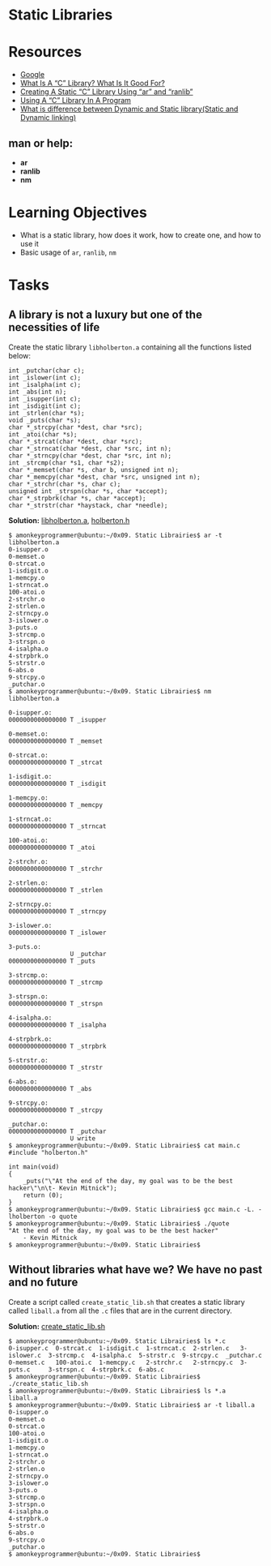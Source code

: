 # Static Libraries
# Resources
* [Google](https://www.google.com/search?q=C+static+libraries&gws_rd=ssl#q=C+static+libraries)
* [What Is A “C” Library? What Is It Good For?](https://docencia.ac.upc.edu/FIB/USO/Bibliografia/unix-c-libraries.html)
* [Creating A Static “C” Library Using “ar” and “ranlib”](https://docencia.ac.upc.edu/FIB/USO/Bibliografia/unix-c-libraries.html)
* [Using A “C” Library In A Program](https://docencia.ac.upc.edu/FIB/USO/Bibliografia/unix-c-libraries.html)
* [What is difference between Dynamic and Static library(Static and Dynamic linking)](https://www.youtube.com/watch?v=YtiPCPtmZrs)
## man or help:

* **ar**
* **ranlib**
* **nm**
# Learning Objectives

* What is a static library, how does it work, how to create one, and how to use it
* Basic usage of `ar`, `ranlib`, `nm`

# Tasks

## A library is not a luxury but one of the necessities of life

Create the static library `libholberton.a` containing all the functions listed below:

```
int _putchar(char c);
int _islower(int c);
int _isalpha(int c);
int _abs(int n);
int _isupper(int c);
int _isdigit(int c);
int _strlen(char *s);
void _puts(char *s);
char *_strcpy(char *dest, char *src);
int _atoi(char *s);
char *_strcat(char *dest, char *src);
char *_strncat(char *dest, char *src, int n);
char *_strncpy(char *dest, char *src, int n);
int _strcmp(char *s1, char *s2);
char *_memset(char *s, char b, unsigned int n);
char *_memcpy(char *dest, char *src, unsigned int n);
char *_strchr(char *s, char c);
unsigned int _strspn(char *s, char *accept);
char *_strpbrk(char *s, char *accept);
char *_strstr(char *haystack, char *needle);
```

**Solution:** [libholberton.a](https://github.com/monoprosito/holbertonschool-low_level_programming/blob/master/0x09-static_libraries/libholberton.a), [holberton.h](https://github.com/monoprosito/holbertonschool-low_level_programming/blob/master/0x09-static_libraries/holberton.h)

```
$ amonkeyprogrammer@ubuntu:~/0x09. Static Librairies$ ar -t libholberton.a 
0-isupper.o
0-memset.o
0-strcat.o
1-isdigit.o
1-memcpy.o
1-strncat.o
100-atoi.o
2-strchr.o
2-strlen.o
2-strncpy.o
3-islower.o
3-puts.o
3-strcmp.o
3-strspn.o
4-isalpha.o
4-strpbrk.o
5-strstr.o
6-abs.o
9-strcpy.o
_putchar.o
$ amonkeyprogrammer@ubuntu:~/0x09. Static Librairies$ nm libholberton.a 

0-isupper.o:
0000000000000000 T _isupper

0-memset.o:
0000000000000000 T _memset

0-strcat.o:
0000000000000000 T _strcat

1-isdigit.o:
0000000000000000 T _isdigit

1-memcpy.o:
0000000000000000 T _memcpy

1-strncat.o:
0000000000000000 T _strncat

100-atoi.o:
0000000000000000 T _atoi

2-strchr.o:
0000000000000000 T _strchr

2-strlen.o:
0000000000000000 T _strlen

2-strncpy.o:
0000000000000000 T _strncpy

3-islower.o:
0000000000000000 T _islower

3-puts.o:
                 U _putchar
0000000000000000 T _puts

3-strcmp.o:
0000000000000000 T _strcmp

3-strspn.o:
0000000000000000 T _strspn

4-isalpha.o:
0000000000000000 T _isalpha

4-strpbrk.o:
0000000000000000 T _strpbrk

5-strstr.o:
0000000000000000 T _strstr

6-abs.o:
0000000000000000 T _abs

9-strcpy.o:
0000000000000000 T _strcpy

_putchar.o:
0000000000000000 T _putchar
                 U write
$ amonkeyprogrammer@ubuntu:~/0x09. Static Librairies$ cat main.c 
#include "holberton.h"

int main(void)
{
    _puts("\"At the end of the day, my goal was to be the best hacker\"\n\t- Kevin Mitnick");
    return (0);
}
$ amonkeyprogrammer@ubuntu:~/0x09. Static Librairies$ gcc main.c -L. -lholberton -o quote
$ amonkeyprogrammer@ubuntu:~/0x09. Static Librairies$ ./quote 
"At the end of the day, my goal was to be the best hacker"
    - Kevin Mitnick
$ amonkeyprogrammer@ubuntu:~/0x09. Static Librairies$
```

## Without libraries what have we? We have no past and no future

Create a script called `create_static_lib.sh` that creates a static library called `liball.a` from all the `.c` files that are in the current directory.

**Solution:** [create_static_lib.sh](https://github.com/monoprosito/holbertonschool-low_level_programming/blob/master/0x09-static_libraries/create_static_lib.sh)

```
$ amonkeyprogrammer@ubuntu:~/0x09. Static Librairies$ ls *.c
0-isupper.c  0-strcat.c  1-isdigit.c  1-strncat.c  2-strlen.c   3-islower.c  3-strcmp.c  4-isalpha.c  5-strstr.c  9-strcpy.c  _putchar.c
0-memset.c   100-atoi.c  1-memcpy.c   2-strchr.c   2-strncpy.c  3-puts.c     3-strspn.c  4-strpbrk.c  6-abs.c
$ amonkeyprogrammer@ubuntu:~/0x09. Static Librairies$ ./create_static_lib.sh 
$ amonkeyprogrammer@ubuntu:~/0x09. Static Librairies$ ls *.a
liball.a
$ amonkeyprogrammer@ubuntu:~/0x09. Static Librairies$ ar -t liball.a
0-isupper.o
0-memset.o
0-strcat.o
100-atoi.o
1-isdigit.o
1-memcpy.o
1-strncat.o
2-strchr.o
2-strlen.o
2-strncpy.o
3-islower.o
3-puts.o
3-strcmp.o
3-strspn.o
4-isalpha.o
4-strpbrk.o
5-strstr.o
6-abs.o
9-strcpy.o
_putchar.o
$ amonkeyprogrammer@ubuntu:~/0x09. Static Librairies$
```
